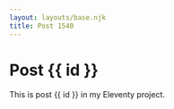 ```yaml
---
layout: layouts/base.njk
title: Post 1540
---
```


# Post {{ id }}

This is post {{ id }} in my Eleventy project.
